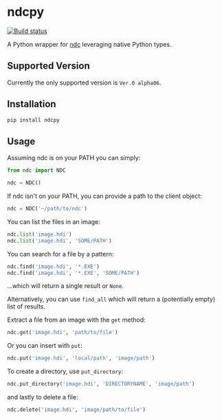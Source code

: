 # ndcpy

[![Build status](https://ci.appveyor.com/api/projects/status/57hqdm1va6ew33ti/branch/master?svg=true)](https://ci.appveyor.com/project/meunierd/ndcpy/branch/master)

A Python wrapper for [ndc](http://euee.web.fc2.com/tool/nd.html#ndc)
leveraging native Python types.

## Supported Version

Currently the only supported version is `Ver.0 alpha06`.

## Installation

```bash
pip install ndcpy
```

## Usage

Assuming ndc is on your PATH you can simply:

```python
from ndc import NDC

ndc = NDC()
```

If ndc isn't on your PATH, you can provide a path to the client object:

```python
ndc = NDC('~/path/to/ndc')
```

You can list the files in an image:

```python
ndc.list('image.hdi')
ndc.list('image.hdi', 'SOME/PATH')
```

You can search for a file by a pattern:

```python
ndc.find('image.hdi', '*.EXE')
ndc.find('image.hdi', '*.EXE', 'SOME/PATH')
```

...which will return a single result or `None`.

Alternatively, you can use `find_all` which will return a (potentially empty)
list of results.

Extract a file from an image with the `get` method:

```python
ndc.get('image.hdi', 'path/to/file')
```

Or you can insert with `put`:

```python
ndc.put('image.hdi', 'local/path', 'image/path')
```

To create a directory, use `put_directory`:

```python
ndc.put_directory('image.hdi', 'DIRECTORYNAME', 'image/path')
```

and lastly to delete a file:

```python
ndc.delete('image.hdi', 'image/path/to/file')
```
